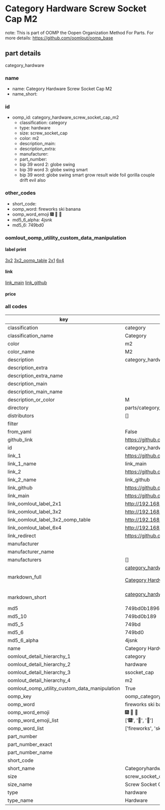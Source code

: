 # Category Hardware Screw Socket Cap M2  

note: This is part of OOMP the Oopen Organization Method For Parts. For more details: https://github.com/oomlout/oomp_base

##  part details
  



category_hardware



### name
* name: Category Hardware Screw Socket Cap M2
* name_short: 
### id
* oomp_id: category_hardware_screw_socket_cap_m2
  * classification: category
  * type: hardware
  * size: screw_socket_cap
  * color: m2
  * description_main: 
  * description_extra: 
  * manufacturer: 
  * part_number: 
  * bip 39 word 2: globe swing
  * bip 39 word 3: globe swing smart
  * bip 39 word: globe swing smart grow result wide foil gorilla couple drift evil also

### other_codes
* short_code: 
* oomp_word: fireworks ski banana
* oomp_word_emoji :fireworks: :ski: :banana:
* md5_6_alpha: 4jsnk
* md5_6: 749bd0






### oomlout_oomp_utility_custom_data_manipulation
#### label print
[3x2](http://192.168.1.245:1112/?label=oomp%204jsnk)
[3x2_oomp_table](http://192.168.1.108:1112/?label=oomp%204jsnk)
[2x1](http://192.168.1.242:1112/?label=oomp%204jsnk)
[6x4](http://192.168.1.55:1112/?label=oomp%204jsnk)    

#### link

[link_main](https://github.com/oomlout/oomlout_oomp_version_1_messy/tree/main/parts/category_hardware_screw_socket_cap_m2) [link_github](https://github.com/oomlout/oomlout_oomp_version_1_messy/tree/main/parts/category_hardware_screw_socket_cap_m2)                             

#### price







### all codes 
| key | value |  
| --- | --- |  
| classification | category |  
| classification_name | Category |  
| color | m2 |  
| color_name | M2 |  
| description | category_hardware |  
| description_extra |  |  
| description_extra_name |  |  
| description_main |  |  
| description_main_name |  |  
| description_or_color | M  |  
| directory | parts/category_hardware_screw_socket_cap_m2 |  
| distributors | [] |  
| filter |  |  
| from_yaml | False |  
| github_link | https://github.com/oomlout/oomlout_oomp_part_src/tree/main/parts/category_hardware_screw_socket_cap_m2 |  
| id | category_hardware_screw_socket_cap_m2 |  
| link_1 | https://github.com/oomlout/oomlout_oomp_version_1_messy/tree/main/parts/category_hardware_screw_socket_cap_m2 |  
| link_1_name | link_main |  
| link_2 | https://github.com/oomlout/oomlout_oomp_version_1_messy/tree/main/parts/category_hardware_screw_socket_cap_m2 |  
| link_2_name | link_github |  
| link_github | https://github.com/oomlout/oomlout_oomp_version_1_messy/tree/main/parts/category_hardware_screw_socket_cap_m2 |  
| link_main | https://github.com/oomlout/oomlout_oomp_version_1_messy/tree/main/parts/category_hardware_screw_socket_cap_m2 |  
| link_oomlout_label_2x1 | http://192.168.1.242:1112/?label=oomp%204jsnk |  
| link_oomlout_label_3x2 | http://192.168.1.245:1112/?label=oomp%204jsnk |  
| link_oomlout_label_3x2_oomp_table | http://192.168.1.108:1112/?label=oomp%204jsnk |  
| link_oomlout_label_6x4 | http://192.168.1.55:1112/?label=oomp%204jsnk |  
| link_redirect | https://github.com/oomlout/oomlout_oomp_version_1_messy/tree/main/parts/category_hardware_screw_socket_cap_m2 |  
| manufacturer |  |  
| manufacturer_name |  |  
| manufacturers | [] |  
| markdown_full | [category_hardware_screw_socket_cap_m2](none)<br>[](none)<br>[Category Hardware Screw Socket Cap M2](none)<br><br> |  
| markdown_short | [category_hardware_screw_socket_cap_m2](none)<br><br> |  
| md5 | 749bd0b18964ab4feadbe6719937031a |  
| md5_10 | 749bd0b189 |  
| md5_5 | 749bd |  
| md5_6 | 749bd0 |  
| md5_6_alpha | 4jsnk |  
| name | Category Hardware Screw Socket Cap M2 |  
| oomlout_detail_hierarchy_1 | category |  
| oomlout_detail_hierarchy_2 | hardware |  
| oomlout_detail_hierarchy_3 | ssocket_cap |  
| oomlout_detail_hierarchy_4 | m2 |  
| oomlout_oomp_utility_custom_data_manipulation | True |  
| oomp_key | oomp_category_hardware_screw_socket_cap_m2 |  
| oomp_word | fireworks ski banana |  
| oomp_word_emoji | :fireworks: :ski: :banana: |  
| oomp_word_emoji_list | [':fireworks:', ':ski:', ':banana:'] |  
| oomp_word_list | ['fireworks', 'ski', 'banana'] |  
| part_number |  |  
| part_number_exact |  |  
| part_number_name |  |  
| short_code |  |  
| short_name | Categoryhardware |  
| size | screw_socket_cap |  
| size_name | Screw Socket Cap |  
| type | hardware |  
| type_name | Hardware |  
